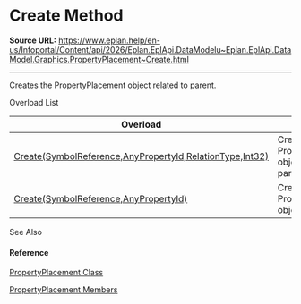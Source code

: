 # Create Method

**Source URL:** https://www.eplan.help/en-us/Infoportal/Content/api/2026/Eplan.EplApi.DataModelu~Eplan.EplApi.DataModel.Graphics.PropertyPlacement~Create.html

---

Creates the PropertyPlacement object related to parent.

Overload List

| Overload | Description |
| --- | --- |
| [Create(SymbolReference,AnyPropertyId,RelationType,Int32)](topic712.html) | Creates the PropertyPlacement object related to parent. |
| [Create(SymbolReference,AnyPropertyId)](Eplan.EplApi.DataModelu~Eplan.EplApi.DataModel.Graphics.PropertyPlacement~Create(SymbolReference,AnyPropertyId).html) | Creates the PropertyPlacement object. |



See Also

#### Reference

[PropertyPlacement Class](Eplan.EplApi.DataModelu~Eplan.EplApi.DataModel.Graphics.PropertyPlacement.html)
  
[PropertyPlacement Members](Eplan.EplApi.DataModelu~Eplan.EplApi.DataModel.Graphics.PropertyPlacement_members.html)